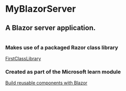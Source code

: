 # MyBlazorServer

## A Blazor server application.
#
### Makes use of a packaged Razor class library
[FirstClassLibrary](https://github.com/mpflynnx/FirstClassLibrary/tree/main)

### Created as part of the Microsoft learn module
[Build reusable components with Blazor](https://learn.microsoft.com/en-us/training/modules/blazor-build-reusable-components/)
#